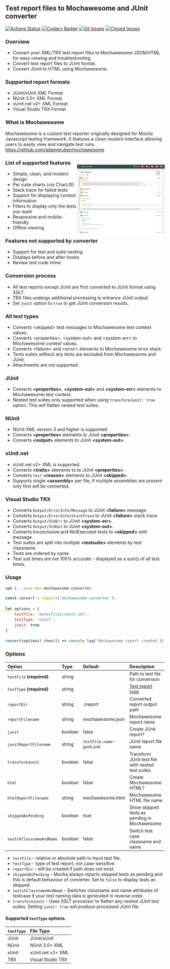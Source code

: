 ## Test report files to Mochawesome and JUnit converter

[![Actions Status][github-img]][github-url]
[![Codacy Badge][codacy-img]][codacy-url]
[![Git Issues][issues-img]][issues-url]
[![Closed Issues][closed-issues-img]][closed-issues-url]

### Overview

- Convert your XML/TRX test report files to Mochawesome JSON/HTML for easy viewing and troubleshooting.
- Convert test report files to JUnit format.
- Convert JUnit to HTML using Mochawesome.

### Supported report formats

- JUnit/xUnit XML Format  
- NUnit 3.0+ XML Format  
- xUnit.net v2+ XML Format  
- Visual Studio TRX Format  

### What is Mochawesome

Mochawesome is a custom test reporter originally designed for Mocha Javascript testing framework.
It features a clean modern interface allowing users to easily view and navigate test runs.  
https://github.com/adamgruber/mochawesome

<img align="right" src="./docs/NUnit-mock-assembly-dll5.png" style="padding-top: 25px" alt="Mochawesome Report" width="55%" />

### List of supported features

- Simple, clean, and modern design
- Per suite charts (via ChartJS)
- Stack trace for failed tests
- Support for displaying context information
- Filters to display only the tests you want 
- Responsive and mobile-friendly
- Offline viewing

### Features not supported by converter

- Support for test and suite nesting
- Displays before and after hooks
- Review test code inline

### Conversion process

 - All test reports except JUnit are first converted to JUnit format using XSLT.
 - TRX files undergo additional processing to enhance JUnit output.
 - Set `junit` option to `true` to get JUnit conversion results.

### All test types

- Converts &lt;skipped&gt; test messages to Mochawesome test context values.
- Converts &lt;properties&gt;, &lt;system-out&gt; and &lt;system-err&gt; to Mochawesome context values.
- Converts &lt;failure&gt; and &lt;error&gt; elements to Mochawesome error stack.
- Tests suites without any tests are excluded from Mochawesome and JUnit.
- Attachments are not supported.

### JUnit

- Converts  **&lt;properties&gt;**, **&lt;system-out&gt;** and **&lt;system-err&gt;** elements to Mochawesome test context.
- Nested test suites only supported when using `transformJunit: true` option. This will flatten nested test suites.

### NUnit

- NUnit XML version 3 and higher is supported.
- Converts **&lt;properties&gt;** elements to JUnit **&lt;properties&gt;**.
- Converts **&lt;output&gt;** elements to JUnit **&lt;system-out&gt;**.

### xUnit.net  

- xUnit.net v2+ XML is supported.
- Converts **&lt;traits&gt;** elements to  to JUnit **&lt;properties&gt;**.
- Converts `test` **&lt;reason&gt;** elements to JUnit **&lt;skipped&gt;**.
- Supports single **&lt;assembly&gt;** per file, if multiple assemblies are present only first will be converted.

### Visual Studio TRX

- Converts `Output/ErrorInfo/Message` to JUnit **&lt;failure&gt;** message.
- Converts `Output/ErrorInfo/StackTrace` to JUnit **&lt;failure&gt;** stack trace.
- Converts `Output/StdErr` to JUnit **&lt;system-err&gt;**.
- Converts `Output/StdOut` to JUnit **&lt;system-out&gt;**.
- Converts Inconclusive and NotExecuted tests to **&lt;skipped&gt;** with message.
- Test suites are split into multiple **&lt;testsuite&gt;** elements by test classname.
- Tests are ordered by name.
- Test suit times are not 100% accurate - displayed as a sum() of all test times. 

### Usage

```bash
npm i --save-dev mochawesome-converter
```

```js
const convert = require('mochawesome-converter');

let options = {
    testFile: 'mytesfiles/nunit.xml',
    testType: 'nunit',
    junit: true
}

convert(options).then(() => console.log(`Mochawesome report created`));
```

### Options

| Option                    | Type    | Default                   | Description                                       |
|:--------------------------|:--------|:--------------------------|:--------------------------------------------------|
| `testFile` **(required)** | string  |                           | Path to test file for conversion                  |
| `testType` **(required)** | string  |                           | [Test report type](https://github.com/agracio/mochawesome-converter#supported-testtype-options)|
| `reportDir`               | string  | ./report                  | Converted report output path                      |
| `reportFilename`          | string  | mochawesome.json          | Mochawesome report name                           |
| `junit`                   | boolean | false                     | Create JUnit report?                              |
| `junitReportFilename`     | string  | `testFile.name`-junit.xml | JUnit report file name                            |
| `transformJunit`          | boolean | false                     | Transform JUnit test file with nested test suites |
| `html`                    | boolean | false                     | Create Mochawesome HTML?                          |
| `htmlReportFilename`      | string  | mochawesome.html          | Mochawesome HTML file name                        |
| `skippedAsPending`        | boolean | true                      | Show skipped tests as pending in Mochawesome      |
| `switchClassnameAndName`  | boolean | false                     | Switch test case classname and name               |

- `testFile` - relative or absolute path to input test file.
- `testType` - type of test report, not case-sensitive.
- `reportDir` - will be created if path does not exist.
- `skippedAsPending` - Mocha always reports skipped tests as pending and this is default behaviour of converter. 
  Set to `false` to display tests as skipped.
- `switchClassnameAndName` - Switches classname and name attributes of testcase if your test naming data is generated in reverse order.
- `transformJunit` - Uses XSLT processor to flatten any nested JUnit test suites. Setting `junit: true` will produce processed JUnit file.

#### Supported `testType` options.

| `testType` | File Type         |
|:-----------|:------------------|
| JUnit      | JUnit/xUnit       |
| NUnit      | NUnit 3.0+ XML    |
| xUnit      | xUnit.net v2+ XML |
| TRX        | Visual Studio TRX |




[issues-img]: https://img.shields.io/github/issues-raw/agracio/mochawesome-converter.svg?style=flat-square
[issues-url]: https://github.com/agracio/mochawesome-converter/issues
[closed-issues-img]: https://img.shields.io/github/issues-closed-raw/agracio/mochawesome-converter.svg?style=flat-square&color=brightgreen
[closed-issues-url]: https://github.com/agracio/mochawesome-converter/issues?q=is%3Aissue+is%3Aclosed

[codacy-img]: https://app.codacy.com/project/badge/Grade/1b8b8f9fdbce4267bf779197141657a2
[codacy-url]: https://app.codacy.com/gh/agracio/mochawesome-converter/dashboard?utm_source=gh&utm_medium=referral&utm_content=&utm_campaign=Badge_grade

[github-img]: https://github.com/agracio/mochawesome-converter/workflows/Test/badge.svg
[github-url]: https://github.com/agracio/edge-js/mochawesome-converter/workflows/main.yml

